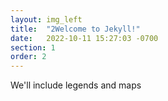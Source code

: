 ```yaml
---
layout: img_left
title:  "2Welcome to Jekyll!"
date:   2022-10-11 15:27:03 -0700
section: 1
order: 2
---
```


We'll include legends and maps